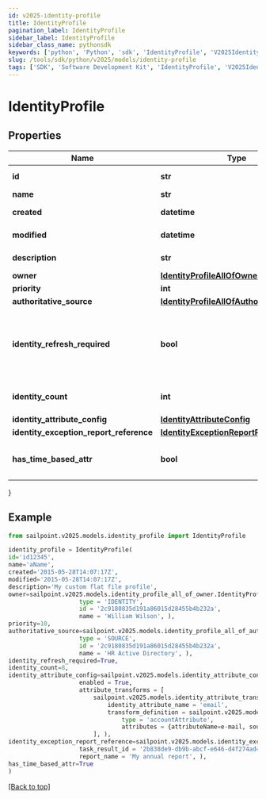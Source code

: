 ```yaml
---
id: v2025-identity-profile
title: IdentityProfile
pagination_label: IdentityProfile
sidebar_label: IdentityProfile
sidebar_class_name: pythonsdk
keywords: ['python', 'Python', 'sdk', 'IdentityProfile', 'V2025IdentityProfile'] 
slug: /tools/sdk/python/v2025/models/identity-profile
tags: ['SDK', 'Software Development Kit', 'IdentityProfile', 'V2025IdentityProfile']
---
```


# IdentityProfile


## Properties

Name | Type | Description | Notes
------------ | ------------- | ------------- | -------------
**id** | **str** | System-generated unique ID of the Object | [optional] [readonly] 
**name** | **str** | Name of the Object | [required]
**created** | **datetime** | Creation date of the Object | [optional] [readonly] 
**modified** | **datetime** | Last modification date of the Object | [optional] [readonly] 
**description** | **str** | Identity profile's description. | [optional] 
**owner** | [**IdentityProfileAllOfOwner**](identity-profile-all-of-owner) |  | [optional] 
**priority** | **int** | Identity profile's priority. | [optional] 
**authoritative_source** | [**IdentityProfileAllOfAuthoritativeSource**](identity-profile-all-of-authoritative-source) |  | [required]
**identity_refresh_required** | **bool** | Set this value to 'True' if an identity refresh is necessary. You would typically want to trigger an identity refresh when a change has been made on the source. | [optional] [default to False]
**identity_count** | **int** | Number of identities belonging to the identity profile. | [optional] 
**identity_attribute_config** | [**IdentityAttributeConfig**](identity-attribute-config) |  | [optional] 
**identity_exception_report_reference** | [**IdentityExceptionReportReference**](identity-exception-report-reference) |  | [optional] 
**has_time_based_attr** | **bool** | Indicates the value of `requiresPeriodicRefresh` attribute for the identity profile. | [optional] [default to False]
}

## Example

```python
from sailpoint.v2025.models.identity_profile import IdentityProfile

identity_profile = IdentityProfile(
id='id12345',
name='aName',
created='2015-05-28T14:07:17Z',
modified='2015-05-28T14:07:17Z',
description='My custom flat file profile',
owner=sailpoint.v2025.models.identity_profile_all_of_owner.IdentityProfile_allOf_owner(
                    type = 'IDENTITY', 
                    id = '2c9180835d191a86015d28455b4b232a', 
                    name = 'William Wilson', ),
priority=10,
authoritative_source=sailpoint.v2025.models.identity_profile_all_of_authoritative_source.IdentityProfile_allOf_authoritativeSource(
                    type = 'SOURCE', 
                    id = '2c9180835d191a86015d28455b4b232a', 
                    name = 'HR Active Directory', ),
identity_refresh_required=True,
identity_count=8,
identity_attribute_config=sailpoint.v2025.models.identity_attribute_config.Identity Attribute Config(
                    enabled = True, 
                    attribute_transforms = [
                        sailpoint.v2025.models.identity_attribute_transform.Identity Attribute Transform(
                            identity_attribute_name = 'email', 
                            transform_definition = sailpoint.v2025.models.transform_definition.Transform Definition(
                                type = 'accountAttribute', 
                                attributes = {attributeName=e-mail, sourceName=MySource, sourceId=2c9180877a826e68017a8c0b03da1a53}, ), )
                        ], ),
identity_exception_report_reference=sailpoint.v2025.models.identity_exception_report_reference.Identity Exception Report Reference(
                    task_result_id = '2b838de9-db9b-abcf-e646-d4f274ad4238', 
                    report_name = 'My annual report', ),
has_time_based_attr=True
)

```
[[Back to top]](#) 

